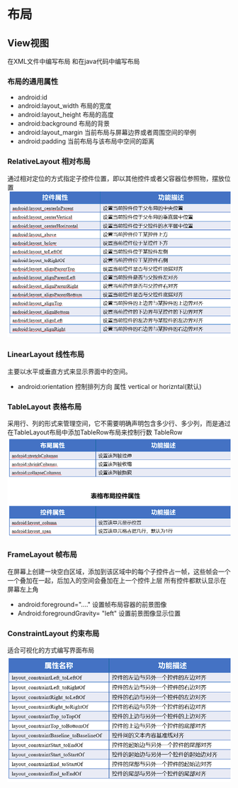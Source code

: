<!--
 * _______________#########_______________________ 
 * ______________############_____________________ 
 * ______________#############____________________ 
 * _____________##__###########___________________ 
 * ____________###__######_#####__________________ 
 * ____________###_#######___####_________________ 
 * ___________###__##########_####________________ 
 * __________####__###########_####_______________ 
 * ________#####___###########__#####_____________ 
 * _______######___###_########___#####___________ 
 * _______#####___###___########___######_________ 
 * ______######___###__###########___######_______ 
 * _____######___####_##############__######______ 
 * ____#######__#####################_#######_____ 
 * ____#######__##############################____ 
 * ___#######__######_#################_#######___ 
 * ___#######__######_######_#########___######___ 
 * ___#######____##__######___######_____######___ 
 * ___#######________######____#####_____#####____ 
 * ____######________#####_____#####_____####_____ 
 * _____#####________####______#####_____###______ 
 * ______#####______;###________###______#________ 
 * ________##_______####________####______________ 
 * 
 * @Author: 崩布猪
 * @Date: 2024-03-18 13:30:29
 * @LastEditors: 崩布猪
 * @LastEditTime: 2024-03-29 10:23:22
 * @FilePath: \undefinedc:\Users\aki\Documents\课业\移动终端设计与开发\_2布局.md
 * @Description: 
 * 
 -->
# 布局
## View视图
在XML文件中编写布局
和在java代码中编写布局
### 布局的通用属性
- android:id 
- android:layout_width 布局的宽度
- android:layout_height 布局的高度
- android:background 布局的背景
- android:layout_margin 当前布局与屏幕边界或者周围空间的举例
- android:padding 当前布局与该布局中空间的距离
  
### RelativeLayout 相对布局
通过相对定位的方式指定子控件位置，即以其他控件或者父容器位参照物，摆放位置
![alt text](image-2.png)
### LinearLayout 线性布局
主要以水平或垂直方式来显示界面中的空间。
- android:orientation 控制排列方向 属性 vertical or horizntal(默认)
  
### TableLayout  表格布局
采用行、列的形式来管理空间，它不需要明确声明包含多少行、多少列，而是通过在TableLayout布局中添加TableRow布局来控制行数 TableRow
![alt text](image-3.png)

### FrameLayout 帧布局
在屏幕上创建一块空白区域，添加到该区域中的每个子控件占一帧，这些帧会一个一个叠加在一起，后加入的空间会叠加在上一个控件上层
所有控件都默认显示在屏幕左上角
- android:foreground="...."  设置帧布局容器的前景图像
- Android:foregroundGravity= "left" 设置前景图像显示位置

### ConstraintLayout 约束布局
适合可视化的方式编写界面布局  
![alt text](image-4.png)

